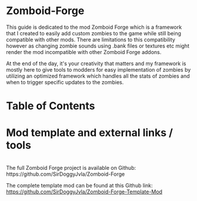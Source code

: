 # Zomboid-Forge
This guide is dedicated to the mod Zomboid Forge which is a framework that I created to easily add custom zombies to the game while still being compatible with other mods. There are limitations to this compatibility however as changing zombie sounds using .bank files or textures etc might render the mod incompatible with other Zomboid Forge addons.

At the end of the day, it's your creativity that matters and my framework is mostly here to give tools to modders for easy implementation of zombies by utilizing an optimized framework which handles all the stats of zombies and when to trigger specific updates to the zombies.



Table of Contents
=================


# Mod template and external links / tools
<br>
The full Zomboid Forge project is available on Github:
https://github.com/SirDoggyJvla/Zomboid-Forge

The complete template mod can be found at this Github link:
https://github.com/SirDoggyJvla/Zomboid-Forge-Template-Mod

